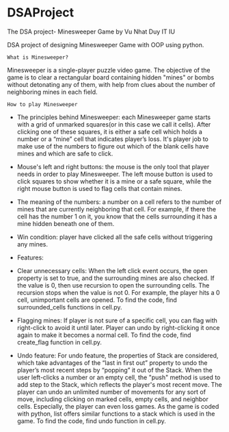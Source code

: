 # DSAProject
The DSA project- Minesweeper Game by Vu Nhat Duy IT IU

DSA project of designing Minesweeper Game with OOP using python.

  	What is Minesweeper?
  
Minesweeper is a single-player puzzle video game. The objective of the game is to clear a rectangular board containing hidden "mines" or bombs without detonating any of them, with help from clues about the number of neighboring mines in each field.

	How to play Minesweeper
	
- The principles behind Minesweeper: each Minesweeper game starts with a grid of unmarked squares(or in this case we call it cells). After clicking one of these squares, it is either a safe cell which holds a number or a “mine” cell that indicates player’s loss. It's player job to make use of the numbers to figure out which of the blank cells have mines and which are safe to click.
- Mouse's left and right buttons: the mouse is the only tool that player needs in order to play Minesweeper. The left mouse button is used to click squares to show whether it is a mine or a safe square, while the right mouse button is used to flag cells that contain mines.
- The meaning of the numbers: a number on a cell refers to the number of mines that are currently neighboring that cell. For example, if there the cell has the number 1 on it, you know that the cells surrounding it has a mine hidden beneath one of them.
- Win condition: player have clicked all the safe cells without triggering any mines.
- 
	Features:
	
- Clear unnecessary cells: When the left click event occurs, the open property is set to true, and the surrounding mines are also checked. If the value is 0, then use recursion to open the surrounding cells. The recursion stops when the value is not 0. For example, the player hits a 0 cell, unimportant cells are opened. To find the code, find surrounded_cells functions in cell.py.
- Flagging mines: If player is not sure of a specific cell, you can flag with right-click to avoid it until later. Player can undo by right-clicking it once again to make it becomes a normal cell. To find the code, find create_flag function in cell.py.
- Undo feature: For undo feature, the properties of Stack are considered, which take advantages of the “last in first out” property to undo the player’s most recent steps by “popping” it out of the Stack. When the user left-clicks a number or an empty cell, the "push" method is used to add step to the Stack, which reflects the player's most recent move. The player can undo an unlimited number of movements for any sort of move, including clicking on marked cells, empty cells, and neighbor cells. Especially, the player can even loss games. As the game is coded with python, list offers similar functions to a stack which is used in the game. To find the code, find undo function in cell.py.
